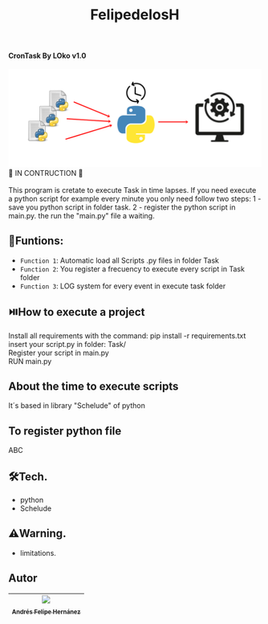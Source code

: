 <h1 align="center"> FelipedelosH </h1>
<br>
<h4>CronTask By LOko v1.0</h4>

![Banner](docs/banner.png)
:construction: IN CONTRUCTION :construction:
<br><br>
This program is cretate to execute Task in time lapses. If you need execute a python script for example every minute you only need follow two steps: 1 - save you python script in folder task. 2 - register the python script in main.py. the run the "main.py" file a waiting.

## :hammer:Funtions:

- `Function 1`: Automatic load all Scripts .py files in folder Task<br>
- `Function 2`: You register a frecuency to execute every script in Task folder<br>
- `Function 3`: LOG system for every event in execute task folder<br>


## :play_or_pause_button:How to execute a project

Install all requirements with the command: pip install -r requirements.txt<br>
insert your script.py in folder: Task/<br>
Register your script in main.py<br>
RUN main.py<br>


## About the time to execute scripts

It´s based in library "Schelude" of python 

## To register python file

ABC

## :hammer_and_wrench:Tech.

- python
- Schelude

## :warning:Warning.

- limitations.

## Autor

| [<img src="https://avatars.githubusercontent.com/u/38327255?v=4" width=115><br><sub>Andrés Felipe Hernánez</sub>](https://github.com/felipedelosh)|
| :---: |